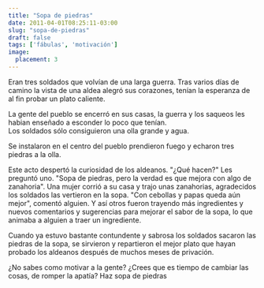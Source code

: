 ```yaml
---
title: "Sopa de piedras"
date: 2011-04-01T08:25:11-03:00
slug: "sopa-de-piedras"
draft: false
tags: ['fábulas', 'motivación']
image:
  placement: 3
---
```


Eran tres soldados que volvían de una larga guerra. Tras varios días de
camino la vista de una aldea alegró sus corazones, tenían la esperanza
de al fin probar un plato caliente.

La gente del pueblo se encerró en sus casas, la guerra y los saqueos les
habian enseñado a esconder lo poco que tenían.\
Los soldados sólo consiguieron una olla grande y agua.

Se instalaron en el centro del pueblo prendieron fuego y echaron tres
piedras a la olla.

Este acto despertó la curiosidad de los aldeanos. \"¿Qué hacen?\" Les
preguntó uno. \"Sopa de piedras, pero la verdad es que mejora con algo
de zanahoria\". Una mujer corrió a su casa y trajo unas zanahorias,
agradecidos los soldados las vertieron en la sopa. \"Con cebollas y
papas queda aún mejor\", comentó alguien. Y así otros fueron trayendo
más ingredientes y nuevos comentarios y sugerencias para mejorar el
sabor de la sopa, lo que animaba a alguien a traer un ingrediente.

Cuando ya estuvo bastante contundente y sabrosa los soldados sacaron las
piedras de la sopa, se sirvieron y repartieron el mejor plato que hayan
probado los aldeanos después de muchos meses de privación.

¿No sabes como motivar a la gente? ¿Crees que es tiempo de cambiar las
cosas, de romper la apatía? Haz sopa de piedras
